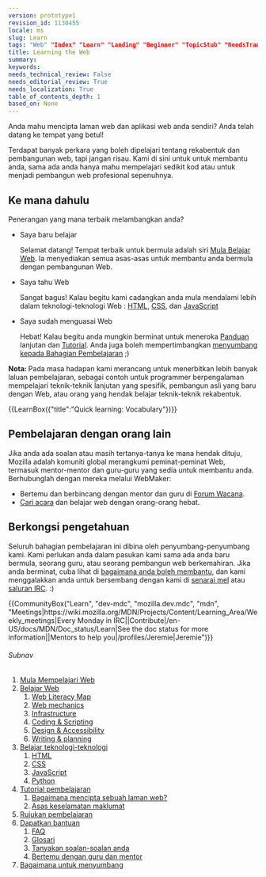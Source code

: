 ```yaml
---
version: prototype1
revision_id: 1130455
locale: ms
slug: Learn
tags: "Web" "Index" "Learn" "Landing" "Beginner" "TopicStub" "NeedsTranslation"
title: Learning the Web
summary: 
keywords: 
needs_technical_review: False
needs_editorial_review: True
needs_localization: True
table_of_contents_depth: 1
based_on: None
---
```

<div class="summary">
<p>Anda mahu mencipta laman web dan aplikasi web anda sendiri? Anda telah datang ke tempat yang betul!</p>
</div>

<p>Terdapat banyak perkara yang boleh dipelajari tentang rekabentuk dan pembangunan web, tapi jangan risau. Kami di sini untuk untuk membantu anda, sama ada anda hanya mahu mempelajari sedikit kod atau untuk menjadi pembangun web profesional sepenuhnya.</p>

<h2 id="Ke_mana_dahulu">Ke mana dahulu</h2>

<p>Penerangan yang mana terbaik melambangkan anda?</p>

<ul class="card-grid">
 <li><span>Saya baru belajar</span>

  <p>Selamat datang! Tempat terbaik untuk bermula adalah siri <a href="https://developer.mozilla.org/ms/docs/Learn/Memulakan_pembelajaran_web">Mula Belajar Web</a>. Ia menyediakan semua asas-asas untuk membantu anda bermula dengan pembangunan Web.</p>
 </li>
 <li><span>Saya tahu Web</span>
  <p>Sangat bagus! Kalau begitu kami cadangkan anda mula mendalami lebih dalam teknologi-teknologi Web : <a href="/en-US/docs/Learn/HTML">HTML</a>, <a href="/en-US/docs/Learn/CSS">CSS</a>, dan <a href="/en-US/docs/Learn/JavaScript">JavaScript</a></p>
 </li>
 <li><span>Saya sudah menguasai Web</span>
  <p>Hebat! Kalau begitu anda mungkin berminat untuk meneroka&nbsp;<a href="https://developer.mozilla.org/en-US/docs/Web/Guide">Panduan </a>lanjutan dan <a href="https://developer.mozilla.org/en-US/docs/Web/Tutorials">Tutorial</a>. Anda juga boleh mempertimbangkan&nbsp;<a href="https://developer.mozilla.org/en-US/Learn/How_to_contribute">menyumbang kepada Bahagian Pembelajaran</a> ;)</p>
 </li>
</ul>

<div class="note">
<p><strong>Nota: </strong>Pada masa hadapan kami merancang untuk menerbitkan lebih banyak laluan pembelajaran, sebagai contoh untuk programmer berpengalaman mempelajari teknik-teknik lanjutan yang spesifik, pembangun asli yang baru dengan Web, atau orang yang hendak belajar teknik-teknik rekabentuk.</p>
</div>

<p>{{LearnBox({"title":"Quick learning: Vocabulary"})}}</p>

<h2 id="Pembelajaran_dengan_orang_lain">Pembelajaran dengan orang lain</h2>

<p>Jika anda ada soalan atau masih tertanya-tanya ke mana hendak dituju, Mozilla adalah komuniti global merangkumi peminat-peminat Web, termasuk mentor-mentor dan guru-guru yang sedia untuk membantu anda. Berhubunglah dengan mereka melalui WebMaker:</p>

<ul>
 <li>Bertemu dan berbincang dengan mentor dan guru di <a href="http://discourse.webmaker.org/">Forum Wacana</a>.</li>
 <li><a href="https://events.webmaker.org/">Cari acara</a> dan belajar web dengan orang-orang hebat.</li>
</ul>

<h2 id="Berkongsi_pengetahuan">Berkongsi pengetahuan</h2>

<p>Seluruh bahagian pembelajaran ini dibina oleh penyumbang-penyumbang kami. Kami perlukan anda dalam pasukan kami sama ada anda baru bermula, seorang guru, atau seorang pembangun web berkemahiran. Jika anda berminat, cuba lihat di&nbsp;<a href="https://developer.mozilla.org/en-US/Learn/How_to_contribute">bagaimana anda boleh membantu</a>, dan kami menggalakkan anda untuk bersembang dengan kami di&nbsp;<a href="https://developer.mozilla.org/en-US/docs/MDN/Community#Join_our_mailing_lists">senarai mel</a> atau <a href="https://developer.mozilla.org/en-US/docs/MDN/Community#Get_into_IRC">saluran IRC</a>. :)</p>

<p>{{CommunityBox("Learn", "dev-mdc", "mozilla.dev.mdc", "mdn", "Meetings|https://wiki.mozilla.org/MDN/Projects/Content/Learning_Area/Weekly_meetings|Every Monday in IRC||Contribute|/en-US/docs/MDN/Doc_status/Learn|See the doc status for more information||Mentors to help you|/profiles/Jeremie|Jeremie")}}</p>

<h6 id="Subnav">Subnav</h6>

<ol>
 <li><a href="https://developer.mozilla.org/ms/docs/Learn/Memulakan_pembelajaran_web">Mula Mempelajari Web</a></li>
 <li><a href="https://developer.mozilla.org/en-US/Learn/Skills">Belajar Web</a>
  <ol>
   <li><a href="https://webmaker.org/en-US/literacy" rel="external">Web Literacy Map</a></li>
   <li><a href="/en-US/Learn/Web_Mechanics">Web mechanics</a></li>
   <li><a href="/en-US/Learn/Infrastructure">Infrastructure</a></li>
   <li><a href="/en-US/Learn/Coding-Scripting">Coding &amp; Scripting</a></li>
   <li><a href="/en-US/Learn/Design_and_Accessibility">Design &amp; Accessibility</a></li>
   <li><a href="/en-US/Learn/Composing_for_the_web">Writing &amp; planning</a></li>
  </ol>
 </li>
 <li><a href="https://developer.mozilla.org/ms/docs/Learn#">Belajar teknologi-teknologi</a>
  <ol>
   <li><a href="/en-US/Learn/HTML">HTML</a></li>
   <li><a href="/en-US/Learn/CSS">CSS</a></li>
   <li><a href="/en-US/Learn/JavaScript">JavaScript</a></li>
   <li><a href="/en-US/Learn/Python">Python</a></li>
  </ol>
 </li>
 <li><a href="https://developer.mozilla.org/en-US/Learn/tutorial">Tutorial pembelajaran</a>
  <ol>
   <li><a href="https://developer.mozilla.org/en-US/Learn/tutorial/How_to_build_a_web_site">Bagaimana mencipta sebuah laman web?</a></li>
   <li><a href="https://developer.mozilla.org/en-US/Learn/tutorial/Information_Security_Basics">Asas keselamatan maklumat</a></li>
  </ol>
 </li>
 <li><a href="http://weblitmapper.webmakerprototypes.org/">Rujukan pembelajaran</a></li>
 <li><a href="https://developer.mozilla.org/en-US/Learn/help">Dapatkan bantuan</a>
  <ol>
   <li><a href="/en-US/Learn/FAQ">FAQ</a></li>
   <li><a href="https://developer.mozilla.org/en-US/docs/Glossary">Glosari</a></li>
   <li><a href="http://discourse.webmakerprototypes.org/">Tanyakan soalan-soalan anda</a></li>
   <li><a href="https://events.webmaker.org/">Bertemu dengan guru dan mentor</a></li>
  </ol>
 </li>
 <li><a href="https://developer.mozilla.org/en-US/Learn/How_to_contribute">Bagaimana untuk menyumbang</a></li>
</ol>

